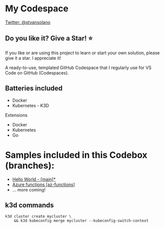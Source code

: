 # My Codespace

[Twitter: @stvansolano](https://twitter.com/stvansolano)

## Do you like it? Give a Star! :star:

If you like or are using this project to learn or start your own solution, please give it a star. I appreciate it!

A ready-to-use, templated GitHub Codespace that I regularly use for VS Code on GitHub (Codespaces).

## Batteries included

- Docker
- Kubernetes - K3D

Extensions

- Docker
- Kubernetes
- Go

# Samples included in this Codebox (branches):
- [Hello World - [main]*](https://github.com/stvansolano/codebox-go/tree/main)
- [Azure functions [az-functions]](https://github.com/stvansolano/codebox-go/tree/az-functions)
- ... more coming!

## k3d commands

```
k3d cluster create mycluster \
    && k3d kubeconfig merge mycluster --kubeconfig-switch-context
```
